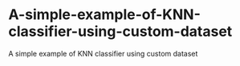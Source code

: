 # A-simple-example-of-KNN-classifier-using-custom-dataset
A simple example of KNN classifier using custom dataset
